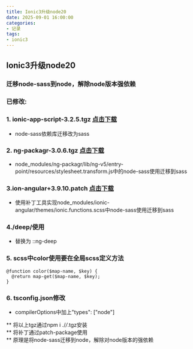 ```yaml
---
title: Ionic3升级node20
date: 2025-09-01 16:00:00
categories: 
- 记录
tags:
- ionic3
---
```

## Ionic3升级node20
### 迁移node-sass到node，解除node版本强依赖
<!--more-->

### 已修改:  
### 1. ionic-app-script-3.2.5.tgz [点击下载](/images/ionic-app-script-3.2.5.tgz?_blank)
- node-sass依赖库迁移改为sass  
### 2. ng-packagr-3.0.6.tgz [点击下载](/images/ng-packagr-3.0.6.tgz?_blank)
- node_modules/ng-packagr/lib/ng-v5/entry-point/resources/stylesheet.transform.js中的node-sass使用迁移到sass

### 3.ion-angular+3.9.10.patch [点击下载](/images/ion-angular+3.9.10.patch?_blank)

- 使用补丁工具实现node_modules/ionic-angular/themes/ionic.functions.scss中node-sass使用迁移到sass

### 4./deep/使用
- 替换为 ::ng-deep

### 5. scss中color使用要在全局scss定义方法
```
@function color($map-name, $key) {
  @return map-get($map-name, $key);
}
```

### 6. tsconfig.json修改
- compilerOptions中加上"types": ["node"]

** 将以上tgz通过npm i ./*/*.tgz安装  
** 将补丁通过patch-package使用  
** 原理是将node-sass迁移到node，解除对node版本的强依赖

